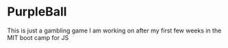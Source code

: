 # PurpleBall
This is just a gambling game I am working on after my first few weeks in the MIT boot camp for JS
